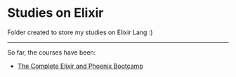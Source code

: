 # Studies on Elixir

Folder created to store my studies on Elixir Lang :)

---

So far, the courses have been:

- [The Complete Elixir and Phoenix Bootcamp](https://www.udemy.com/course/the-complete-elixir-and-phoenix-bootcamp-and-tutorial/)
